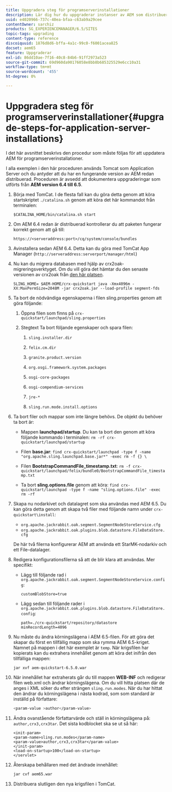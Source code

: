 ```yaml
---
title: Uppgradera steg för programserverinstallationer
description: Lär dig hur du uppgraderar instanser av AEM som distribueras via programservrar.
uuid: e4020966-737c-40ea-bfaa-c63ab9a29cee
contentOwner: sarchiz
products: SG_EXPERIENCEMANAGER/6.5/SITES
topic-tags: upgrading
content-type: reference
discoiquuid: 1876d8d6-bffa-4a1c-99c0-f6001acea825
docset: aem65
feature: Uppgraderar
exl-id: 86dd10ae-7f16-40c8-84b6-91ff2973a523
source-git-commit: 69d960da90176058e8bb8b685325529e6cc10a31
workflow-type: tm+mt
source-wordcount: '455'
ht-degree: 0%

---
```


# Uppgradera steg för programserverinstallationer{#upgrade-steps-for-application-server-installations}

I det här avsnittet beskrivs den procedur som måste följas för att uppdatera AEM för programserverinstallationer.

I alla exemplen i den här proceduren används Tomcat som Application Server och du antyder att du har en fungerande version av AEM redan distribuerad. Proceduren är avsedd att dokumentera uppgraderingar som utförts från **AEM version 6.4 till 6.5**.

1. Börja med TomCat. I de flesta fall kan du göra detta genom att köra startskriptet `./catalina.sh` genom att köra det här kommandot från terminalen:

   ```shell
   $CATALINA_HOME/bin/catalina.sh start
   ```

1. Om AEM 6.4 redan är distribuerad kontrollerar du att paketen fungerar korrekt genom att gå till:

   ```shell
   https://<serveraddress:port>/cq/system/console/bundles
   ```

1. Avinstallera sedan AEM 6.4. Detta kan du göra med TomCat App Manager (`http://serveraddress:serverport/manager/html`)

1. Nu kan du migrera databasen med hjälp av crx2oak-migreringsverktyget. Om du vill göra det hämtar du den senaste versionen av crx2oak från [den här platsen](https://repo.adobe.com/nexus/content/groups/public/com/adobe/granite/crx2oak).

   ```shell
   SLING_HOME= $AEM-HOME/crx-quickstart java -Xmx4096m -XX:MaxPermSize=2048M -jar crx2oak.jar --load-profile segment-fds
   ```

1. Ta bort de nödvändiga egenskaperna i filen sling.properties genom att göra följande:

   1. Öppna filen som finns på `crx-quickstart/launchpad/sling.properties`
   1. Stegtext Ta bort följande egenskaper och spara filen:

      1. `sling.installer.dir`

      1. `felix.cm.dir`

      1. `granite.product.version`

      1. `org.osgi.framework.system.packages`

      1. `osgi-core-packages`

      1. `osgi-compendium-services`

      1. `jre-*`

      1. `sling.run.mode.install.options`

1. Ta bort filer och mappar som inte längre behövs. De objekt du behöver ta bort är:

   * Mappen **launchpad/startup**. Du kan ta bort den genom att köra följande kommando i terminalen: `rm -rf crx-quickstart/launchpad/startup`

   * Filen **base.jar**: `find crx-quickstart/launchpad -type f -name "org.apache.sling.launchpad.base.jar*" -exec rm -f {} \`

   * Filen **BootstrapCommandFile_timestamp.txt**: `rm -f crx-quickstart/launchpad/felix/bundle0/BootstrapCommandFile_timestamp.txt`

   * Ta bort **sling.options.file** genom att köra: `find crx-quickstart/launchpad -type f -name "sling.options.file" -exec rm -rf`

1. Skapa nu nodarkivet och datalagret som ska användas med AEM 6.5. Du kan göra detta genom att skapa två filer med följande namn under `crx-quickstart\install`:

   * `org.apache.jackrabbit.oak.segment.SegmentNodeStoreService.cfg`
   * `org.apache.jackrabbit.oak.plugins.blob.datastore.FileDataStore.cfg`

   De här två filerna konfigurerar AEM att använda ett StarMK-nodarkiv och ett File-datalager.

1. Redigera konfigurationsfilerna så att de blir klara att användas. Mer specifikt:

   * Lägg till följande rad i `org.apache.jackrabbit.oak.segment.SegmentNodeStoreService.config`:

      `customBlobStore=true`

   * Lägg sedan till följande rader i `org.apache.jackrabbit.oak.plugins.blob.datastore.FileDataStore.config`:

      ```
      path=./crx-quickstart/repository/datastore
      minRecordLength=4096
      ```

1. Nu måste du ändra körningslägena i AEM 6.5-filen. För att göra det skapar du först en tillfällig mapp som ska rymma AEM 6.5-kriget. Namnet på mappen i det här exemplet är `temp`. När krigsfilen har kopierats kan du extrahera innehållet genom att köra det inifrån den tillfälliga mappen:

   ```
   jar xvf aem-quickstart-6.5.0.war
   ```

1. När innehållet har extraherats går du till mappen **WEB-INF** och redigerar filen web.xml och ändrar körningslägena. Om du vill hitta platsen där de anges i XML söker du efter strängen `sling.run.modes`. När du har hittat den ändrar du körningslägena i nästa kodrad, som som standard är inställd på författare:

   ```bash
   <param-value >author</param-value>
   ```

1. Ändra ovanstående författarvärde och ställ in körningslägena på: `author,crx3,crx3tar`. Det sista kodblocket ska se ut så här:

   ```
   <init-param>
   <param-name>sling.run.modes</param-name>
   <param-value>author,crx3,crx3tar</param-value>
   </init-param>
   <load-on-startup>100</load-on-startup>
   </servlet>
   ```

1. Återskapa behållaren med det ändrade innehållet:

   ```bash
   jar cvf aem65.war
   ```

1. Distribuera slutligen den nya krigsfilen i TomCat.
